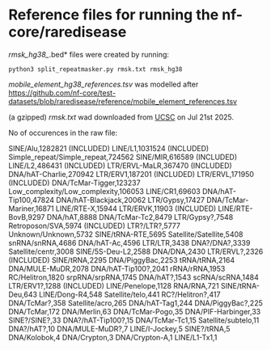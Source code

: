 # Reference files for running the nf-core/raredisease

*rmsk_hg38_*.bed* files were created by running:
```
python3 split_repeatmasker.py rmsk.txt rmsk_hg38
```
*mobile_element_hg38_references.tsv* was modelled after https://github.com/nf-core/test-datasets/blob/raredisease/reference/mobile_element_references.tsv

(a gzipped) *rmsk.txt* wad downloaded from [UCSC](https://hgdownload.cse.ucsc.edu/goldenpath/hg38/database/) on Jul 21st 2025.

No of occurences in the raw file:

SINE/Alu,1282821 (INCLUDED)
LINE/L1,1031524 (INCLUDED)
Simple_repeat/Simple_repeat,724562
SINE/MIR,616589 (INCLUDED)
LINE/L2,486431 (INCLUDED)
LTR/ERVL-MaLR,367470 (INCLUDED)
DNA/hAT-Charlie,270942
LTR/ERV1,187201 (INCLUDED)
LTR/ERVL,171950 (INCLUDED)
DNA/TcMar-Tigger,123237
Low_complexity/Low_complexity,106053
LINE/CR1,69603
DNA/hAT-Tip100,47824
DNA/hAT-Blackjack,20062
LTR/Gypsy,17427
DNA/TcMar-Mariner,16871
LINE/RTE-X,15944
LTR/ERVK,11903 (INCLUDED)
LINE/RTE-BovB,9297
DNA/hAT,8888
DNA/TcMar-Tc2,8479
LTR/Gypsy?,7548
Retroposon/SVA,5974 (INCLUDED)
LTR?/LTR?,5777
Unknown/Unknown,5732
SINE/tRNA-RTE,5695
Satellite/Satellite,5408
snRNA/snRNA,4686
DNA/hAT-Ac,4596
LTR/LTR,3438
DNA?/DNA?,3339
Satellite/centr,3008
SINE/5S-Deu-L2,2588
DNA/DNA,2430
LTR/ERVL?,2326 (INCLUDED)
SINE/tRNA,2295
DNA/PiggyBac,2253
tRNA/tRNA,2164
DNA/MULE-MuDR,2078
DNA/hAT-Tip100?,2041
rRNA/rRNA,1953
RC/Helitron,1820
srpRNA/srpRNA,1745
DNA/hAT?,1543
scRNA/scRNA,1484
LTR/ERV1?,1288 (INCLUDED)
LINE/Penelope,1128
RNA/RNA,721
SINE/tRNA-Deu,643
LINE/Dong-R4,548
Satellite/telo,441
RC?/Helitron?,417
DNA/TcMar?,358
Satellite/acro,265
DNA/hAT-Tag1,244
DNA/PiggyBac?,225
DNA/TcMar,172
DNA/Merlin,63
DNA/TcMar-Pogo,35
DNA/PIF-Harbinger,33
SINE?/SINE?,33
DNA?/hAT-Tip100?,15
DNA/TcMar-Tc1,15
Satellite/subtelo,11
DNA?/hAT?,10
DNA/MULE-MuDR?,7
LINE/I-Jockey,5
SINE?/tRNA,5
DNA/Kolobok,4
DNA/Crypton,3
DNA/Crypton-A,1
LINE/L1-Tx1,1
